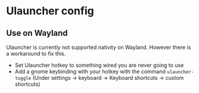 # Ulauncher config

## Use on Wayland

Ulauncher is currently not supported nativity on Wayland. However there is a workaround
to fix this.

- Set Ulauncher hotkey to something wired you are never going to use
- Add a gnome keybinding with your hotkey with the command `ulauncher-toggle`
    (Under settings -> keyboard -> Keyboard shortcuts -> custom shortcuts)

